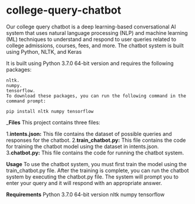 # college-query-chatbot
Our college query chatbot is a deep learning-based conversational AI system that uses natural language processing (NLP) and machine learning (ML) techniques to understand and respond to user queries related to college admissions, courses, fees, and more. The chatbot system is built using Python, NLTK, and Keras



It is built using Python 3.7.0 64-bit version and requires the following packages:
```
nltk.
numpy.
tensorflow.
To download these packages, you can run the following command in the command prompt:
```

`pip install nltk numpy tensorflow`

_**Files**
This project contains three files:

1.**intents.json:** This file contains the dataset of possible queries and responses for the chatbot.
2.**train_chatbot.py:** This file contains the code for training the chatbot model using the dataset in intents.json.
3.**chatbot.py:** This file contains the code for running the chatbot system.

**Usage**
To use the chatbot system, you must first train the model using the train_chatbot.py file. After the training is complete, you can run the chatbot system by executing the chatbot.py file. The system will prompt you to enter your query and it will respond with an appropriate answer.

**Requirements**
Python 3.7.0 64-bit version
nltk
numpy
tensorflow

